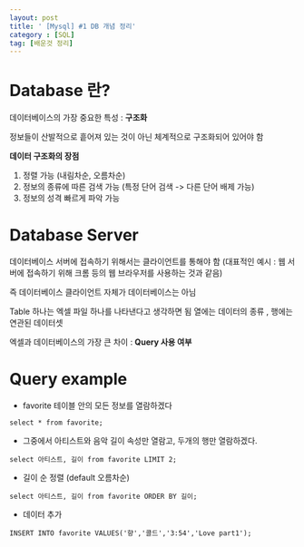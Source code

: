 ```yaml
---
layout: post
title: ' [Mysql] #1 DB 개념 정리'
category : [SQL]
tag: [배운것 정리]
---
```


# Database 란?

데이터베이스의 가장 중요한 특성 : **구조화**    

정보들이 산발적으로 흩어져 있는 것이 아닌 체계적으로 구조화되어 있어야 함

**데이터 구조화의 장점**
     
1. 정렬 가능 (내림차순, 오름차순)
2. 정보의 종류에 따른 검색 가능 (특정 단어 검색 -> 다른 단어 배제 가능)
3. 정보의 성격 빠르게 파악 가능 
     
# Database Server

데이터베이스 서버에 접속하기 위해서는 클라이언트를 통해야 함
(대표적인 예시 : 웹 서버에 접속하기 위해 크롬 등의 웹 브라우저를 사용하는 것과 같음) 

즉 데이터베이스 클라이언트 자체가 데이터베이스는 아님

Table 하나는 엑셀 파일 하나를 나타낸다고 생각하면 됨 
열에는 데이터의 종류 , 행에는 연관된 데이터셋

엑셀과 데이터베이스의 가장 큰 차이 : **Query 사용 여부** 

# Query example
    
* favorite 테이블 안의 모든 정보를 열람하겠다
```
select * from favorite;
```

* 그중에서 아티스트와 음악 길이 속성만 열람고, 두개의 행만 열람하겠다.
```
select 아티스트, 길이 from favorite LIMIT 2;
```

* 길이 순 정렬 (default 오름차순)
```
select 아티스트, 길이 from favorite ORDER BY 길이;
```

* 데이터 추가 
```
INSERT INTO favorite VALUES('향','콜드','3:54','Love part1');
```




